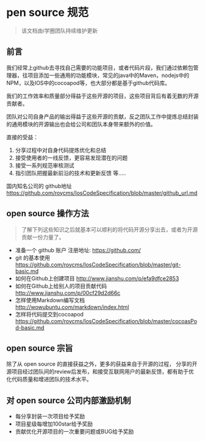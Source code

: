 
# pen source 规范

> 该文档由i学圈团队持续维护更新

## 前言

我们经常上github去寻找自己需要的功能项目，或者代码片段，我们通过依赖包管理器，往项目添加一些通用的功能模块，常见的java中的Maven，nodejs中的NPM，以及IOS中的cocoapod等，也大部分都是基于github代码库。

我们的工作效率和质量部分得益于这些开源的项目，这些项目背后有着无数的开源贡献者。

团队对公司自身产品的输出得益于这些开源的贡献，反之团队工作中提炼总结封装的通用模块的开源输出也会给公司和团队本身带来额外的价值。

直接的受益：    
1. 分享过程中对自身代码提炼优化和总结   
2. 接受使用者的一线反馈，更容易发现潜在的问题   
3. 接受一系列规范审核测试    
4. 指引团队把握最新前沿的技术和更新反馈 
 等.....

 国内知名公司的 github地址 https://github.com/roycms/IosCodeSpecification/blob/master/github_url.md

## open source 操作方法
> 了解下列这些知识之后就基本可以顺利的将代码开源分享出去，或者为开源贡献一份力量了。

* 准备一个 github 账户 注册地址: https://github.com/
* git 的基本使用 https://github.com/roycms/IosCodeSpecification/blob/master/git-basic.md
* 如何在Github上创建项目 http://www.jianshu.com/p/efa9dfce2853
* 如何在Github上给别人的项目贡献代码 http://www.jianshu.com/p/00cf29d2d66c
* 怎样使用Markdown编写文档 http://wowubuntu.com/markdown/index.html
* 怎样将代码提交到cocoapod https://github.com/roycms/IosCodeSpecification/blob/master/cocoasPod-basic.md

## open source 宗旨

除了从 open source 的直接获益之外，更多的获益来自于开源的过程，
分享的开源项目经过团队间的review后发布，和接受互联网用户的最新反馈，都有助于优化代码质量和增进团队的技术水平。

## 对 open source 公司内部激励机制

* 每分享封装一次项目给予奖励
* 项目星级每增加100star给予奖励
* 贡献优化开源项目的一次重要问题或BUG给予奖励

